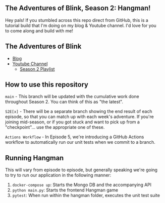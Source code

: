 ## The Adventures of Blink, Season 2:  Hangman!

Hey pals!  If you stumbled across this repo direct from GitHub, this is a tutorial build that I'm doing on my blog & Youtube channel.  I'd love for you to come along and build with me!

## The Adventures of Blink

- [Blog](https://dev.to/LinkBenjamin)
- [Youtube Channel](https://www.youtube.com/@TheAdventuresOfBlink/)
  - [Season 2 Playlist](https://www.youtube.com/watch?v=sprHBFPQZTw&list=PLzx3AhqFM-JCde64SNh6I1_EHLMOLO2dL)

## How to use this repository

`main` - This branch will be updated with the cumulative work done throughout Season 2.  You can think of this as "the latest".

`S2E[x]` - There will be a separate branch showing the end result of each episode, so that you can match up with each week's adventure.  If you're joining mid-season, or if you got stuck and want to pick up from a "checkpoint"... use the appropriate one of these.

`Actions Workflow` - In Episode 5, we're introducing a GitHub Actions workflow to automatically run our unit tests when we commit to a branch.

## Running Hangman

This will vary from episode to episode, but generally speaking we're going to try to run our application in the following manner:

1. `docker-compose up`: Starts the Mongo DB and the accompanying API
2. `python main.py`: Starts the frontend Hangman game
3. `pytest`: When run within the hangman folder, executes the unit test suite
